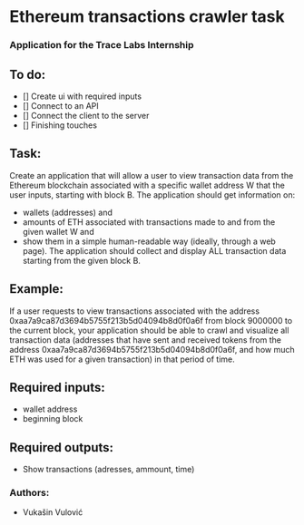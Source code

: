 # Ethereum transactions crawler task
### Application for the Trace Labs Internship

## To do:
- [] Create ui with required inputs
- [] Connect to an API
- [] Connect the client to the server
- [] Finishing touches

## Task:
Create an application that will allow a user to view transaction data from the Ethereum blockchain associated with a specific wallet address W that the user inputs, starting with block B. The application should get information on:
- wallets (addresses) and 
- amounts of ETH associated with transactions made to and from the given wallet W and
- show them in a simple human-readable way (ideally, through a web page). 
The application should collect and display ALL transaction data starting from the given block B. 

## Example:
If a user requests to view transactions associated with the address 0xaa7a9ca87d3694b5755f213b5d04094b8d0f0a6f from block 9000000 to the current block, your application should be able to crawl and visualize all transaction data (addresses that have sent and received tokens from the address 0xaa7a9ca87d3694b5755f213b5d04094b8d0f0a6f, and how much ETH was used for a given transaction) in that period of time.

## Required inputs:
- wallet address
- beginning block

## Required outputs:
- Show transactions (adresses, ammount, time)

### Authors:
- Vukašin Vulović